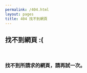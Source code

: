 ```yaml
---
permalink: /404.html
layout: pages
title: 404 找不到網頁
---
```


## 找不到網頁 :(

<br>

### 找不到所請求的網頁，請再試一次。
